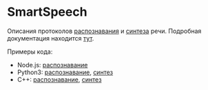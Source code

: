 # SmartSpeech

Описания протоколов [распознавания](recognition/v1/recognition.proto) и [синтеза](synthesis/v1/synthesis.proto) речи. Подробная документация находится [тут](https://developer.sberdevices.ru/docs/ru/smartservices/smartspeech).

Примеры кода:
* Node.js: [распознавание](recognition/v1/nodejs)
* Python3: [распознавание](recognition/v1/python3), [синтез](synthesis/v1/python3)
* C++: [распознавание](recognition/v1/cpp), [синтез](synthesis/v1/cpp)
